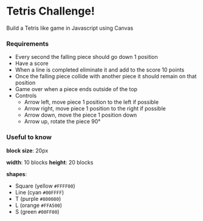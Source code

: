 # Tetris Challenge!

Build a Tetris like game in Javascript using Canvas 

### Requirements

- Every second the falling piece should go down 1 position
- Have a score 
- When a line is completed eliminate it and add to the score 10 points
- Once the falling piece collide with another piece it should remain on that position
- Game over when a piece ends outside of the top 
- Controls
  - Arrow left, move piece 1 position to the left if possible
  - Arrow right, move piece 1 position to the right if possible
  - Arrow down, move the piece 1 position down
  - Arrow up, rotate the piece 90° 

### Useful to know

**block size**: 20px

**width**: 10 blocks
**height**: 20 blocks

**shapes**:
 - Square (yellow `#FFFF00`)
 - Line (cyan `#00FFFF`)
 - T (purple `#800080`)
 - L (orange `#FFA500`)
 - S (green `#00FF00`)